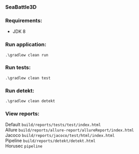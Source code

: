 ### SeaBattle3D

### Requirements:

* JDK 8

### Run application:

```.\gradlew clean run```

### Run tests:

```.\gradlew clean test```  

### Run detekt:

```.\gradlew clean detekt```

### View reports:

Default ```build/reports/tests/test/index.html```  
Allure ```build/reports/allure-report/allureReport/index.html```   
Jacoco ```build/reports/jacoco/test/html/index.html```  
Pipeline ```build/reports/detekt/detekt.html```  
Horusec ```pipeline```  
